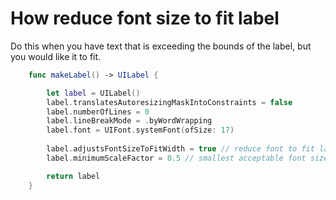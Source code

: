 # How reduce font size to fit label

Do this when you have text that is exceeding the bounds of the label, but you would like it to fit.

```swift
    func makeLabel() -> UILabel {

        let label = UILabel()
        label.translatesAutoresizingMaskIntoConstraints = false
        label.numberOfLines = 0
        label.lineBreakMode = .byWordWrapping
        label.font = UIFont.systemFont(ofSize: 17)
        
        label.adjustsFontSizeToFitWidth = true // reduce font to fit label
        label.minimumScaleFactor = 0.5 // smallest acceptable font size 

        return label
    }
```
